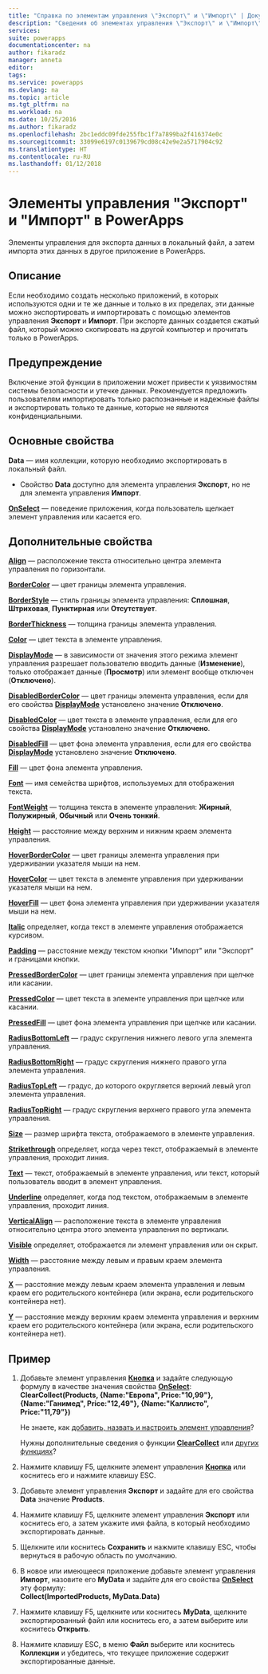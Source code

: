 ```yaml
---
title: "Справка по элементам управления \"Экспорт\" и \"Импорт\" | Документация Майкрософт"
description: "Сведения об элементах управления \"Экспорт\" и \"Импорт\", а также свойства и примеры"
services: 
suite: powerapps
documentationcenter: na
author: fikaradz
manager: anneta
editor: 
tags: 
ms.service: powerapps
ms.devlang: na
ms.topic: article
ms.tgt_pltfrm: na
ms.workload: na
ms.date: 10/25/2016
ms.author: fikaradz
ms.openlocfilehash: 2bc1eddc09fde255fbc1f7a7899ba2f416374e0c
ms.sourcegitcommit: 33099e6197c0139679cd08c42e9e2a5717904c92
ms.translationtype: HT
ms.contentlocale: ru-RU
ms.lasthandoff: 01/12/2018
---
```

# <a name="export-control-and-import-control-in-powerapps"></a>Элементы управления "Экспорт" и "Импорт" в PowerApps
Элементы управления для экспорта данных в локальный файл, а затем импорта этих данных в другое приложение в PowerApps.

## <a name="description"></a>Описание
Если необходимо создать несколько приложений, в которых используются одни и те же данные и только в их пределах, эти данные можно экспортировать и импортировать с помощью элементов управления **Экспорт** и **Импорт**. При экспорте данных создается сжатый файл, который можно скопировать на другой компьютер и прочитать только в PowerApps.

## <a name="warning"></a>Предупреждение
Включение этой функции в приложении может привести к уязвимостям системы безопасности и утечке данных.  Рекомендуется предложить пользователям импортировать только распознанные и надежные файлы и экспортировать только те данные, которые не являются конфиденциальными.

## <a name="key-properties"></a>Основные свойства
**Data** — имя коллекции, которую необходимо экспортировать в локальный файл.

* Свойство **Data** доступно для элемента управления **Экспорт**, но не для элемента управления **Импорт**.

**[OnSelect](properties-core.md)** — поведение приложения, когда пользователь щелкает элемент управления или касается его.

## <a name="additional-properties"></a>Дополнительные свойства
**[Align](properties-text.md)** — расположение текста относительно центра элемента управления по горизонтали.

**[BorderColor](properties-color-border.md)** — цвет границы элемента управления.

**[BorderStyle](properties-color-border.md)** — стиль границы элемента управления: **Сплошная**, **Штриховая**, **Пунктирная** или **Отсутствует**.

**[BorderThickness](properties-color-border.md)** — толщина границы элемента управления.

**[Color](properties-color-border.md)** — цвет текста в элементе управления.

**[DisplayMode](properties-core.md)** — в зависимости от значения этого режима элемент управления разрешает пользователю вводить данные (**Изменение**), только отображает данные (**Просмотр**) или элемент вообще отключен (**Отключено**).

**[DisabledBorderColor](properties-color-border.md)** — цвет границы элемента управления, если для его свойства **[DisplayMode](properties-core.md)** установлено значение **Отключено**.

**[DisabledColor](properties-color-border.md)** — цвет текста в элементе управления, если для его свойства **[DisplayMode](properties-core.md)** установлено значение **Отключено**.

**[DisabledFill](properties-color-border.md)** — цвет фона элемента управления, если для его свойства **[DisplayMode](properties-core.md)** установлено значение **Отключено**.

**[Fill](properties-color-border.md)** — цвет фона элемента управления.

**[Font](properties-text.md)** — имя семейства шрифтов, используемых для отображения текста.

**[FontWeight](properties-text.md)** — толщина текста в элементе управления: **Жирный**, **Полужирный**, **Обычный** или **Очень тонкий**.

**[Height](properties-size-location.md)** — расстояние между верхним и нижним краем элемента управления.

**[HoverBorderColor](properties-color-border.md)** — цвет границы элемента управления при удерживании указателя мыши на нем.

**[HoverColor](properties-color-border.md)** — цвет текста в элементе управления при удерживании указателя мыши на нем.

**[HoverFill](properties-color-border.md)** — цвет фона элемента управления при удерживании указателя мыши на нем.

**[Italic](properties-text.md)** определяет, когда текст в элементе управления отображается курсивом.

**[Padding](properties-size-location.md)** — расстояние между текстом кнопки "Импорт" или "Экспорт" и границами кнопки.

**[PressedBorderColor](properties-color-border.md)** — цвет границы элемента управления при щелчке или касании.

**[PressedColor](properties-color-border.md)** — цвет текста в элементе управления при щелчке или касании.

**[PressedFill](properties-color-border.md)** — цвет фона элемента управления при щелчке или касании.

**[RadiusBottomLeft](properties-size-location.md)** — градус скругления нижнего левого угла элемента управления.

**[RadiusBottomRight](properties-size-location.md)** — градус скругления нижнего правого угла элемента управления.

**[RadiusTopLeft](properties-size-location.md)** — градус, до которого округляется верхний левый угол элемента управления.

**[RadiusTopRight](properties-size-location.md)** — градус скругления верхнего правого угла элемента управления.

**[Size](properties-text.md)** — размер шрифта текста, отображаемого в элементе управления.

**[Strikethrough](properties-text.md)** определяет, когда через текст, отображаемый в элементе управления, проходит линия.

**[Text](properties-core.md)** — текст, отображаемый в элементе управления, или текст, который пользователь вводит в элемент управления.

**[Underline](properties-text.md)** определяет, когда под текстом, отображаемым в элементе управления, проходит линия.

**[VerticalAlign](properties-text.md)** — расположение текста в элементе управления относительно центра этого элемента управления по вертикали.

**[Visible](properties-core.md)** определяет, отображается ли элемент управления или он скрыт.

**[Width](properties-size-location.md)** — расстояние между левым и правым краем элемента управления.

**[X](properties-size-location.md)** — расстояние между левым краем элемента управления и левым краем его родительского контейнера (или экрана, если родительского контейнера нет).

**[Y](properties-size-location.md)** — расстояние между верхним краем элемента управления и верхним краем его родительского контейнера (или экрана, если родительского контейнера нет).

## <a name="example"></a>Пример
1. Добавьте элемент управления **[Кнопка](control-button.md)** и задайте следующую формулу в качестве значения свойства **[OnSelect](properties-core.md)**:
   <br>**ClearCollect(Products, {Name:"Европа", Price:"10,99"}, {Name:"Ганимед", Price:"12,49"}, {Name:"Каллисто", Price:"11,79"})**
   
    Не знаете, как [добавить, назвать и настроить элемент управления](../add-configure-controls.md)?
   
    Нужны дополнительные сведения о функции **[ClearCollect](../functions/function-clear-collect-clearcollect.md)** или [других функциях](../formula-reference.md)?
2. Нажмите клавишу F5, щелкните элемент управления **[Кнопка](control-button.md)** или коснитесь его и нажмите клавишу ESC.
3. Добавьте элемент управления **Экспорт** и задайте для его свойства **Data** значение **Products**.
4. Нажмите клавишу F5, щелкните элемент управления **Экспорт** или коснитесь его, а затем укажите имя файла, в который необходимо экспортировать данные.
5. Щелкните или коснитесь **Сохранить** и нажмите клавишу ESC, чтобы вернуться в рабочую область по умолчанию.
6. В новое или имеющееся приложение добавьте элемент управления **Импорт**, назовите его **MyData** и задайте для его свойства **[OnSelect](properties-core.md)** эту формулу:<br>
   **Collect(ImportedProducts, MyData.Data)**
7. Нажмите клавишу F5, щелкните или коснитесь **MyData**, щелкните экспортированный файл или коснитесь его, а затем выберите или коснитесь **Открыть**.
8. Нажмите клавишу ESC, в меню **Файл** выберите или коснитесь **Коллекции** и убедитесь, что текущее приложение содержит экспортированные данные.

